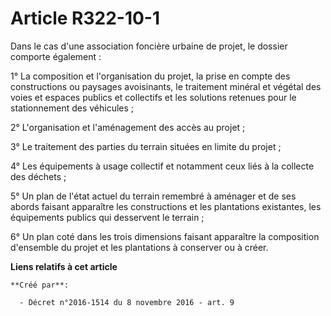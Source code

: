 # Article R322-10-1

Dans le cas d'une association foncière urbaine de projet, le dossier comporte également :

1° La composition et l'organisation du projet, la prise en compte des constructions ou paysages avoisinants, le traitement
minéral et végétal des voies et espaces publics et collectifs et les solutions retenues pour le stationnement des véhicules ;

2° L'organisation et l'aménagement des accès au projet ;

3° Le traitement des parties du terrain situées en limite du projet ;

4° Les équipements à usage collectif et notamment ceux liés à la collecte des déchets ;

5° Un plan de l'état actuel du terrain remembré à aménager et de ses abords faisant apparaître les constructions et les
plantations existantes, les équipements publics qui desservent le terrain ;

6° Un plan coté dans les trois dimensions faisant apparaître la composition d'ensemble du projet et les plantations à
conserver ou à créer.

**Liens relatifs à cet article**

	**Créé par**:

	  - Décret n°2016-1514 du 8 novembre 2016 - art. 9
